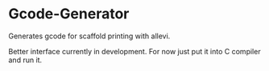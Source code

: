 # Gcode-Generator
Generates gcode for scaffold printing with allevi.  

Better interface currently in development. For now just put it into C compiler and run it. 
